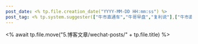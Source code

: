 ```yaml
---
post_date: <% tp.file.creation_date("YYYY-MM-DD HH:mm:ss") %>
post_tag: <% tp.system.suggester(["牛市直通车","牛哥早盘","复利说"],["牛市直通车","牛哥早盘","复利说"] )%>
---
```

<% await tp.file.move("5.博客文章/wechat-posts/" + tp.file.title) %> 